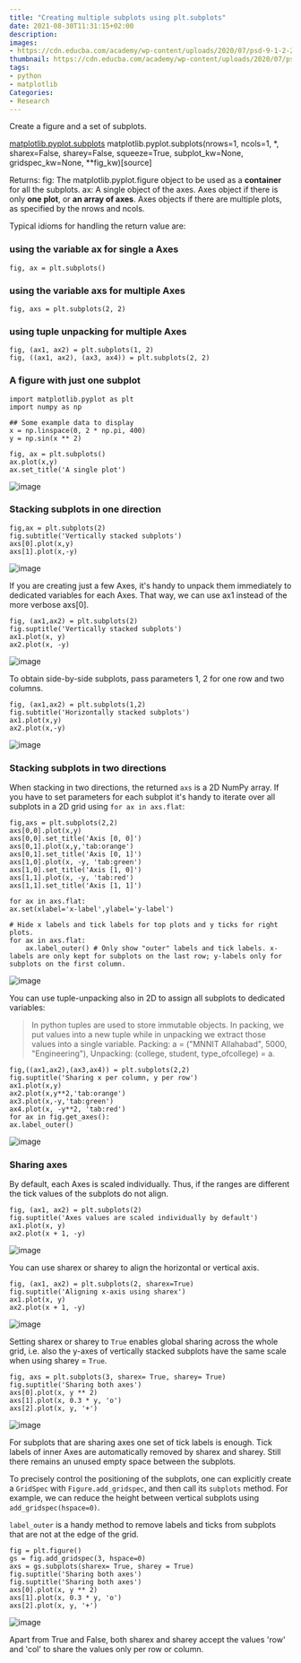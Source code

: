 ```yaml
---
title: "Creating multiple subplots using plt.subplots"
date: 2021-08-30T11:31:15+02:00
description:
images:
- https://cdn.educba.com/academy/wp-content/uploads/2020/07/psd-9-1-2-2.jpg
thumbnail: https://cdn.educba.com/academy/wp-content/uploads/2020/07/psd-9-1-2-2.jpg
tags:
- python
- matplotlib
Categories:
- Research
---
```

Create a figure and a set of subplots.

[matplotlib.pyplot.subplots](https://matplotlib.org/stable/api/_as_gen/matplotlib.pyplot.subplots.html#matplotlib.pyplot.subplots)
matplotlib.pyplot.subplots(nrows=1, ncols=1, *, sharex=False, sharey=False, squeeze=True, subplot_kw=None, gridspec_kw=None, **fig_kw)[source]

Returns:
fig: The matplotlib.pyplot.figure object to be used as a **container** for all the subplots.
ax: A single object of the axes. Axes object if there is only **one plot**, or **an array of axes**. Axes objects if there are multiple plots, as specified by the nrows and ncols.

Typical idioms for handling the return value are:
### using the variable ax for single a Axes
```
fig, ax = plt.subplots()
```
### using the variable axs for multiple Axes
```
fig, axs = plt.subplots(2, 2)
```
### using tuple unpacking for multiple Axes
```
fig, (ax1, ax2) = plt.subplots(1, 2)
fig, ((ax1, ax2), (ax3, ax4)) = plt.subplots(2, 2)
```
### A figure with just one subplot
```
import matplotlib.pyplot as plt
import numpy as np

## Some example data to display
x = np.linspace(0, 2 * np.pi, 400)
y = np.sin(x ** 2)
```
```
fig, ax = plt.subplots()
ax.plot(x,y)
ax.set_title('A single plot')
```
![image](https://user-images.githubusercontent.com/65668613/131475906-69dd85ff-bcbb-4288-a24e-cf2b9295dfce.png)

### Stacking subplots in one direction
```
fig,ax = plt.subplots(2)
fig.subtitle('Vertically stacked subplots')
axs[0].plot(x,y)
axs[1].plot(x,-y)
```
![image](https://user-images.githubusercontent.com/65668613/131477410-d915bb0d-cc24-456a-8c72-bab48296ff5a.png)

If you are creating just a few Axes, it's handy to unpack them immediately to dedicated variables for each Axes. That way, we can use ax1 instead of the more verbose axs[0].

```
fig, (ax1,ax2) = plt.subplots(2)
fig.suptitle('Vertically stacked subplots')
ax1.plot(x, y)
ax2.plot(x, -y)
```
![image](https://user-images.githubusercontent.com/65668613/131477875-586ceb55-220a-49a8-8f81-4be319c12bad.png)

To obtain side-by-side subplots, pass parameters 1, 2 for one row and two columns.
```
fig, (ax1,ax2) = plt.subplots(1,2)
fig.subtitle('Horizontally stacked subplots')
ax1.plot(x,y)
ax2.plot(x,-y)
```
![image](https://user-images.githubusercontent.com/65668613/131478295-c31e785f-e621-4c57-96c6-e9c478087212.png)

### Stacking subplots in two directions
When stacking in two directions, the returned `axs` is a 2D NumPy array.
If you have to set parameters for each subplot it's handy to iterate over all subplots in a 2D grid using `for ax in axs.flat`:
```
fig,axs = plt.subplots(2,2)
axs[0,0].plot(x,y)
axs[0,0].set_title('Axis [0, 0]')
axs[0,1].plot(x,y,'tab:orange')
axs[0,1].set_title('Axis [0, 1]')
axs[1,0].plot(x, -y, 'tab:green')
axs[1,0].set_title('Axis [1, 0]')
axs[1,1].plot(x, -y, 'tab:red')
axs[1,1].set_title('Axis [1, 1]')

for ax in axs.flat:
ax.set(xlabel='x-label',ylabel='y-label')

# Hide x labels and tick labels for top plots and y ticks for right plots.
for ax in axs.flat:
    ax.label_outer() # Only show "outer" labels and tick labels. x-labels are only kept for subplots on the last row; y-labels only for subplots on the first column.
```
![image](https://user-images.githubusercontent.com/65668613/131483362-8726e2b9-631a-40cf-b78b-72dc71beca98.png)

You can use tuple-unpacking also in 2D to assign all subplots to dedicated variables:
> In python tuples are used to store immutable objects. In packing, we put values into a new tuple while in unpacking we extract those values into a single variable.
Packing: a = ("MNNIT Allahabad", 5000, "Engineering"),
Unpacking: (college, student, type_ofcollege) = a.
```
fig,((ax1,ax2),(ax3,ax4)) = plt.subplots(2,2)
fig.suptitle('Sharing x per column, y per row')
ax1.plot(x,y)
ax2.plot(x,y**2,'tab:orange')
ax3.plot(x,-y,'tab:green')
ax4.plot(x, -y**2, 'tab:red')
for ax in fig.get_axes():
ax.label_outer()
```
![image](https://user-images.githubusercontent.com/65668613/131642513-eff75765-a38b-4435-9e2f-7f19af2c0fa2.png)

### Sharing axes
By default, each Axes is scaled individually. Thus, if the ranges are different the tick values of the subplots do not align.
```
fig, (ax1, ax2) = plt.subplots(2)
fig.suptitle('Axes values are scaled individually by default')
ax1.plot(x, y)
ax2.plot(x + 1, -y)
```
![image](https://user-images.githubusercontent.com/65668613/131644381-699d2759-d34d-4f97-806d-5f0aae2653b5.png)

You can use sharex or sharey to align the horizontal or vertical axis.
```
fig, (ax1, ax2) = plt.subplots(2, sharex=True)
fig.suptitle('Aligning x-axis using sharex')
ax1.plot(x, y)
ax2.plot(x + 1, -y)
```
![image](https://user-images.githubusercontent.com/65668613/131644328-ebcdf740-902e-4989-b819-9a9e4f1b3fe5.png)

Setting sharex or sharey to `True` enables global sharing across the whole grid, i.e. also the y-axes of vertically stacked subplots have the same scale when using sharey = `True`.
```
fig, axs = plt.subplots(3, sharex= True, sharey= True)
fig.suptitle('Sharing both axes')
axs[0].plot(x, y ** 2)
axs[1].plot(x, 0.3 * y, 'o')
axs[2].plot(x, y, '+')
```
![image](https://user-images.githubusercontent.com/65668613/131645322-d62a6c81-fdff-40d4-963e-f8ec8b173588.png)

For subplots that are sharing axes one set of tick labels is enough. Tick labels of inner Axes are automatically removed by sharex and sharey. Still there remains an unused empty space between the subplots.

To precisely control the positioning of the subplots, one can explicitly create a `GridSpec` with `Figure.add_gridspec`, and then call its `subplots` method. For example, we can reduce the height between vertical subplots using `add_gridspec(hspace=0)`.

`label_outer` is a handy method to remove labels and ticks from subplots that are not at the edge of the grid.
```
fig = plt.figure()
gs = fig.add_gridspec(3, hspace=0)
axs = gs.subplots(sharex= True, sharey = True)
fig.suptitle('Sharing both axes')
fig.suptitle('Sharing both axes')
axs[0].plot(x, y ** 2)
axs[1].plot(x, 0.3 * y, 'o')
axs[2].plot(x, y, '+')
```
![image](https://user-images.githubusercontent.com/65668613/131649016-9975c4c0-402a-449c-8f8c-0e76b46baa9f.png)

Apart from True and False, both sharex and sharey accept the values 'row' and 'col' to share the values only per row or column.
